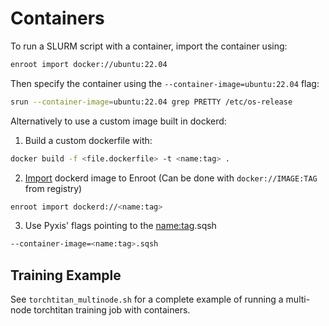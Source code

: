 # Containers

To run a SLURM script with a container, import the container using:

```bash
enroot import docker://ubuntu:22.04
```

Then specify the container using the `--container-image=ubuntu:22.04` flag:

```bash
srun --container-image=ubuntu:22.04 grep PRETTY /etc/os-release
```

Alternatively to use a custom image built in dockerd:

1. Build a custom dockerfile with:

```bash
docker build -f <file.dockerfile> -t <name:tag> .
```

2. [Import](https://github.com/NVIDIA/enroot/blob/master/doc/cmd/import.md) dockerd image to Enroot (Can be done with `docker://IMAGE:TAG` from registry)

```bash
enroot import dockerd://<name:tag>
```

3. Use Pyxis' flags pointing to the <name:tag>.sqsh

```bash
--container-image=<name:tag>.sqsh
```

## Training Example

See `torchtitan_multinode.sh` for a complete example of running a multi-node torchtitan training job with containers.

